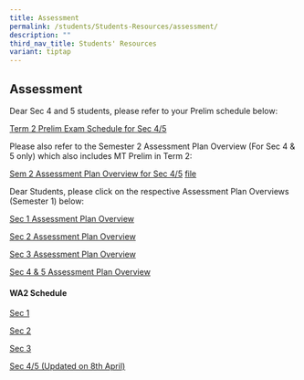 ```yaml
---
title: Assessment
permalink: /students/Students-Resources/assessment/
description: ""
third_nav_title: Students' Resources
variant: tiptap
---
```

<h2>Assessment</h2>
<p>Dear Sec 4 and 5 students, please refer to your Prelim schedule below:</p>
<p><a href="/files/2025_Term_2_prelim_exam_schedule_finalised.pdf" rel="noopener nofollow" target="_blank">Term 2 Prelim Exam Schedule for Sec 4/5</a>
</p>
<p>Please also refer to the Semester 2 Assessment Plan Overview (For Sec
4 &amp; 5 only) which also includes MT Prelim in Term 2:</p>
<p><a href="/files/2025_Sem_2_Assessment_Plan_Overview__Sec_4_5__v1.pdf" rel="noopener nofollow" target="_blank">Sem 2 Assessment Plan Overview for Sec 4/5</a>
<a href="/files/2025_Sem_2_Assessment_Plan_Overview__Sec_4_5__new.pdf" rel="noopener nofollow" target="_blank">file</a>
</p>
<p></p>
<p></p>
<p>Dear Students, please click on the respective Assessment Plan Overviews
(Semester 1) below:</p>
<p><a href="/files/2025_Assessment_Plan_Overview_Sec_1.pdf" rel="noopener nofollow" target="_blank">Sec 1 Assessment Plan Overview</a>
</p>
<p><a href="/files/2025_Assessment_Plan_Overview_Sec_2.pdf" rel="noopener nofollow" target="_blank">Sec 2 Assessment Plan Overview</a>
</p>
<p><a href="/files/2025_Assessment_Plan_Overview_Sec_3.pdf" rel="noopener nofollow" target="_blank">Sec 3 Assessment Plan Overview</a>
</p>
<p><a href="/files/2025_Assessment_Plan_Overview_Sec_4_5.pdf" rel="noopener nofollow" target="_blank">Sec 4 &amp; 5 Assessment Plan Overview</a>
</p>
<h4>WA2 Schedule</h4>
<p><a href="/files/Sec_1_WA2.pdf" rel="noopener nofollow" target="_blank">Sec 1</a>
</p>
<p><a href="/files/Sec_2_WA2.pdf" rel="noopener nofollow" target="_blank">Sec 2</a>
</p>
<p><a href="/files/Sec_3_WA2.pdf" rel="noopener nofollow" target="_blank">Sec 3</a>
</p>
<p><a href="/files/WA2_Task_3_Dates____Sem_1_Sec_45_2025__updated.pdf" rel="noopener nofollow" target="_blank">Sec 4/5 (Updated on 8th April)</a>
</p>
<h3></h3>
<p></p>
<p></p>
